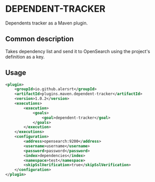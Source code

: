 # DEPENDENT-TRACKER

Dependents tracker as a Maven plugin.

## Common description

Takes dependency list and send it to OpenSearch using the project's definition as a key.

## Usage

```xml
<plugin>
    <groupId>io.github.alersrt</groupId>
    <artifactId>plugins.maven.dependent-tracker</artifactId>
    <version>1.0.2</version>
    <executions>
        <execution>
            <goals>
                <goal>dependent-tracker</goal>
            </goals>
        </execution>
    </executions>
    <configuration>
        <address>opensearch:9200</address>
        <username>username</username>
        <password>password</password>
        <index>dependencies</index>
        <namespace>test</namespace>
        <skipSslVerification>true</skipSslVerification>
    </configuration>
</plugin>
```
